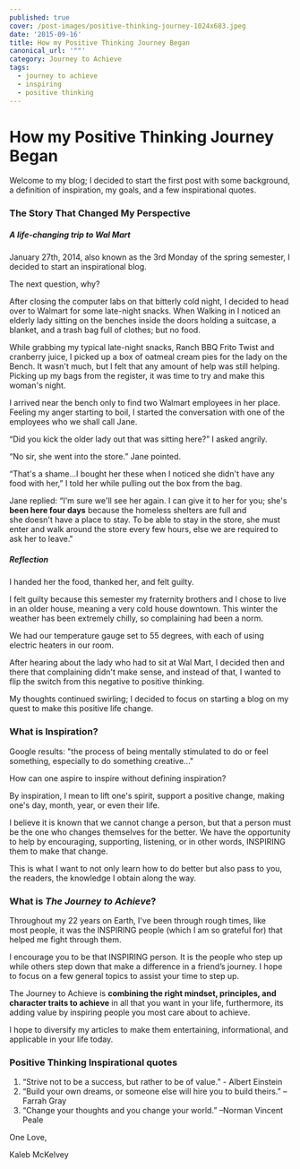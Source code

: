 ```yaml
---
published: true
cover: /post-images/positive-thinking-journey-1024x683.jpeg
date: '2015-09-16'
title: How my Positive Thinking Journey Began
canonical_url: '""'
category: Journey to Achieve
tags:
  - journey to achieve
  - inspiring
  - positive thinking
---
```

# How my Positive Thinking Journey Began

Welcome to my blog; I decided to start the first post with some background, a definition of inspiration, my goals, and a few inspirational quotes.

### **The Story That Changed My Perspective**

##### A life-changing trip to Wal Mart

January 27th, 2014, also known as the 3rd Monday of the spring semester, I decided to start an inspirational blog.

The next question, why?

After closing the computer labs on that bitterly cold night, I decided to head over to Walmart for some late-night snacks. When Walking in I noticed an elderly lady sitting on the benches inside the doors holding a suitcase, a blanket, and a trash bag full of clothes; but no food.

While grabbing my typical late-night snacks, Ranch BBQ Frito Twist and cranberry juice, I picked up a box of oatmeal cream pies for the lady on the Bench. It wasn't much, but I felt that any amount of help was still helping. Picking up my bags from the register, it was time to try and make this woman's night.

I arrived near the bench only to find two Walmart employees in her place. Feeling my anger starting to boil, I started the conversation with one of the employees who we shall call Jane.

“Did you kick the older lady out that was sitting here?” I asked angrily.

“No sir, she went into the store.” Jane pointed.

“That's a shame...I bought her these when I noticed she didn't have any food with her,” I told her while pulling out the box from the bag.

Jane replied: “I'm sure we'll see her again. I can give it to her for you; she's **been here four days** because the homeless shelters are full and she doesn't have a place to stay. To be able to stay in the store, she must enter and walk around the store every few hours, else we are required to ask her to leave."

##### Reflection

I handed her the food, thanked her, and felt guilty.

I felt guilty because this semester my fraternity brothers and I chose to live in an older house, meaning a very cold house downtown. This winter the weather has been extremely chilly, so complaining had been a norm.

We had our temperature gauge set to 55 degrees, with each of using electric heaters in our room.

After hearing about the lady who had to sit at Wal Mart, I decided then and there that complaining didn't make sense, and instead of that, I wanted to flip the switch from this negative to positive thinking.

My thoughts continued swirling; I decided to focus on starting a blog on my quest to make this positive life change.

### **What is Inspiration?**

Google results: "the process of being mentally stimulated to do or feel something, especially to do something creative..."

How can one aspire to inspire without defining inspiration?

By inspiration, I mean to lift one's spirit, support a positive change, making one's day, month, year, or even their life.

I believe it is known that we cannot change a person, but that a person must be the one who changes themselves for the better. We have the opportunity to help by encouraging, supporting, listening, or in other words, INSPIRING them to make that change.

This is what I want to not only learn how to do better but also pass to you, the readers, the knowledge I obtain along the way.

### **What is _The Journey to Achieve_?**

Throughout my 22 years on Earth, I've been through rough times, like most people, it was the INSPIRING people (which I am so grateful for) that helped me fight through them. 

I encourage you to be that INSPIRING person. It is the people who step up while others step down that make a difference in a friend’s journey. I hope to focus on a few general topics to assist your time to step up.

The Journey to Achieve is **combining the right mindset, principles, and character traits to achieve** in all that you want in your life, furthermore, its adding value by inspiring people you most care about to achieve. 

I hope to diversify my articles to make them entertaining, informational, and applicable in your life today.

### **Positive Thinking Inspirational quotes**

  1. “Strive not to be a success, but rather to be of value.” - Albert Einstein
  2. “Build your own dreams, or someone else will hire you to build theirs.” –Farrah Gray
  3. “Change your thoughts and you change your world.” –Norman Vincent Peale

One Love,

Kaleb McKelvey
